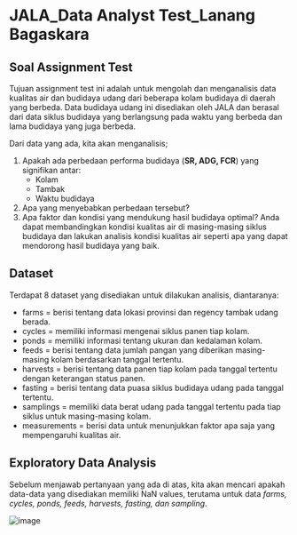 # JALA_Data Analyst Test_Lanang Bagaskara

## Soal Assignment Test
Tujuan assignment test ini adalah untuk mengolah dan menganalisis data kualitas air dan budidaya udang dari beberapa kolam budidaya di daerah yang berbeda. Data budidaya udang ini disediakan oleh JALA dan berasal dari data siklus budidaya yang berlangsung pada waktu yang berbeda dan lama budidaya yang juga berbeda.

Dari data yang ada, kita akan menganalisis;
1. Apakah ada perbedaan performa budidaya (**SR, ADG, FCR**) yang signifikan antar:
   - Kolam
   - Tambak
   - Waktu budidaya
2. Apa yang menyebabkan perbedaan tersebut?
3. Apa faktor dan kondisi yang mendukung hasil budidaya optimal? Anda dapat membandingkan kondisi kualitas air di masing-masing siklus budidaya dan lakukan analisis kondisi kualitas air seperti apa yang dapat mendorong hasil budidaya yang baik.

## Dataset
Terdapat 8 dataset yang disediakan untuk dilakukan analisis, diantaranya:
- farms = berisi tentang data lokasi provinsi dan regency tambak udang berada.
- cycles = memiliki informasi mengenai siklus panen tiap kolam.
- ponds = memiliki informasi tentang ukuran dan kedalaman kolam.
- feeds = berisi tentang data jumlah pangan yang diberikan masing-masing kolam berdasarkan tanggal tertentu.
- harvests = berisi tentang data panen tiap kolam pada tanggal tertentu dengan keterangan status panen.
- fasting = berisi tentang data puasa siklus budidaya udang pada tanggal tertentu. 
- samplings = memiliki data berat udang pada tanggal tertentu pada tiap siklus untuk masing-masing kolam.
- measurements = berisi data untuk menunjukkan faktor apa saja yang mempengaruhi kualitas air.

## Exploratory Data Analysis
Sebelum menjawab pertanyaan yang ada di atas, kita akan mencari apakah data-data yang disediakan memiliki NaN values, terutama untuk data _farms, cycles, ponds, feeds, harvests, fasting, dan sampling_. 

![image](https://github.com/CountingCrows/JALA_DA_test/assets/85608120/2af25554-5b33-4c9a-88cf-5e98a9e476da)


